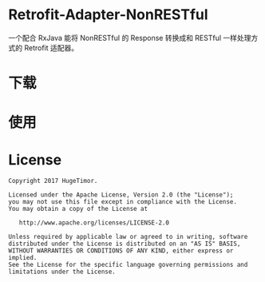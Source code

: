 Retrofit-Adapter-NonRESTful
=======

一个配合 RxJava 能将 NonRESTful 的 Response 转换成和 RESTful 一样处理方式的 Retrofit 适配器。

下载
=======

使用
=======

License
=======

    Copyright 2017 HugeTimor.

    Licensed under the Apache License, Version 2.0 (the "License");
    you may not use this file except in compliance with the License.
    You may obtain a copy of the License at

       http://www.apache.org/licenses/LICENSE-2.0

    Unless required by applicable law or agreed to in writing, software
    distributed under the License is distributed on an "AS IS" BASIS,
    WITHOUT WARRANTIES OR CONDITIONS OF ANY KIND, either express or implied.
    See the License for the specific language governing permissions and
    limitations under the License.
